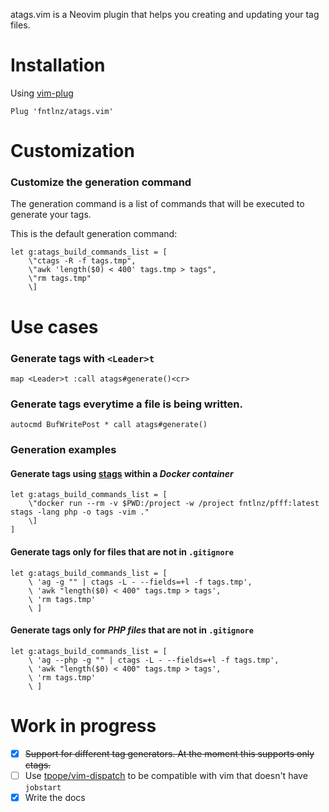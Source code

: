 atags.vim is a Neovim plugin that helps you creating and updating your tag files.

# Installation

Using [vim-plug](https://github.com/junegunn/vim-plug)

```viml
Plug 'fntlnz/atags.vim'
```

# Customization

### Customize the generation command

The generation command is a list of commands that will be executed to generate your tags.

This is the default generation command:

```viml
let g:atags_build_commands_list = [
    \"ctags -R -f tags.tmp",
    \"awk 'length($0) < 400' tags.tmp > tags",
    \"rm tags.tmp"
    \]
```


# Use cases

### Generate tags with `<Leader>t`

```viml
map <Leader>t :call atags#generate()<cr>
```

### Generate tags everytime a file is being written.

```viml
autocmd BufWritePost * call atags#generate()
```

### Generation examples

#### Generate tags using [stags](https://github.com/facebook/pfff) within a *Docker container*

```viml
let g:atags_build_commands_list = [
    \"docker run --rm -v $PWD:/project -w /project fntlnz/pfff:latest stags -lang php -o tags -vim ."
    \]
]
```

#### Generate tags only for files that are not in `.gitignore`

```viml
let g:atags_build_commands_list = [
    \ 'ag -g "" | ctags -L - --fields=+l -f tags.tmp',
    \ 'awk "length($0) < 400" tags.tmp > tags',
    \ 'rm tags.tmp'
    \ ]
```

#### Generate tags only for *PHP files* that are not in `.gitignore`

```viml
let g:atags_build_commands_list = [
    \ 'ag --php -g "" | ctags -L - --fields=+l -f tags.tmp',
    \ 'awk "length($0) < 400" tags.tmp > tags',
    \ 'rm tags.tmp'
    \ ]
```

# Work in progress

- [x] ~~Support for different tag generators. At the moment this supports only ctags.~~
- [ ] Use [tpope/vim-dispatch](https://gituhb.com/tpope/vim-dispatch) to be compatible with vim that doesn't have `jobstart`
- [x] Write the docs
